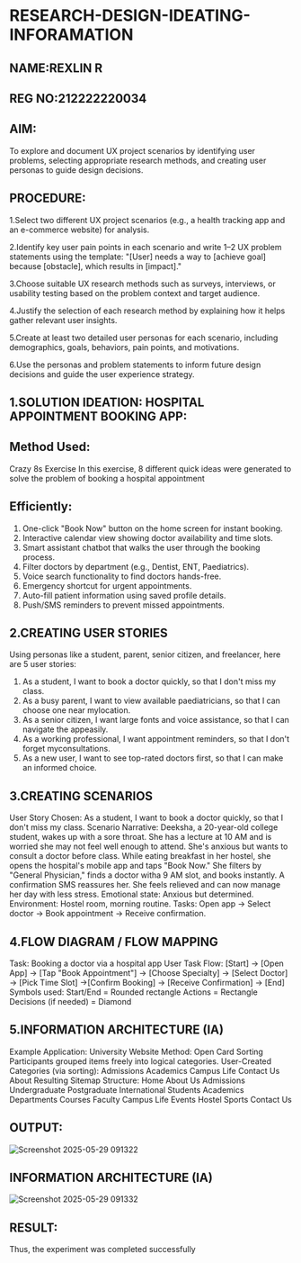 # RESEARCH-DESIGN-IDEATING-INFORAMATION
## NAME:REXLIN R
## REG NO:212222220034
## AIM:
To explore and document UX project scenarios by identifying user problems, selecting appropriate research methods, and creating user personas to guide design decisions.

## PROCEDURE:
1.Select two different UX project scenarios (e.g., a health tracking app and an e-commerce website) for analysis.

2.Identify key user pain points in each scenario and write 1–2 UX problem statements using the template:
"[User] needs a way to [achieve goal] because [obstacle], which results in [impact]."

3.Choose suitable UX research methods such as surveys, interviews, or usability testing based on the problem context and target audience.

4.Justify the selection of each research method by explaining how it helps gather relevant user insights.

5.Create at least two detailed user personas for each scenario, including demographics, goals, behaviors, pain points, and motivations.

6.Use the personas and problem statements to inform future design decisions and guide the user experience strategy.
## 1.SOLUTION IDEATION: HOSPITAL APPOINTMENT BOOKING APP:
## Method Used:
Crazy 8s Exercise
In this exercise, 8 different quick ideas were generated to solve the problem of booking a hospital
appointment
## Efficiently:
1. One-click "Book Now" button on the home screen for instant booking.
2. Interactive calendar view showing doctor availability and time slots.
3. Smart assistant chatbot that walks the user through the booking process.
4. Filter doctors by department (e.g., Dentist, ENT, Paediatrics).
5. Voice search functionality to find doctors hands-free.
6. Emergency shortcut for urgent appointments.
7. Auto-fill patient information using saved profile details.
8. Push/SMS reminders to prevent missed appointments.

## 2.CREATING USER STORIES
Using personas like a student, parent, senior citizen, and freelancer, here are 5 user stories:
1. As a student, I want to book a doctor quickly, so that I don't miss my class.
2. As a busy parent, I want to view available paediatricians, so that I can choose one near
mylocation.
3. As a senior citizen, I want large fonts and voice assistance, so that I can navigate the appeasily.
4. As a working professional, I want appointment reminders, so that I don't forget
myconsultations.
5. As a new user, I want to see top-rated doctors first, so that I can make an informed choice.
##  3.CREATING SCENARIOS
User Story Chosen: As a student, I want to book a doctor quickly, so that I don't miss my class.
Scenario Narrative: Deeksha, a 20-year-old college student, wakes up with a sore throat. She has a
lecture at 10 AM and is worried she may not feel well enough to attend. She's anxious but wants to
consult a doctor before class. While eating breakfast in her hostel, she opens the hospital's mobile
app and taps "Book Now." She filters by "General Physician," finds a doctor witha 9 AM slot, and
books instantly. A confirmation SMS reassures her. She feels relieved and can now manage her day
with less stress.
Emotional state: Anxious but determined.
Environment: Hostel room, morning routine.
Tasks: Open app -> Select doctor -> Book appointment -> Receive confirmation.
 ## 4.FLOW DIAGRAM / FLOW MAPPING
Task: Booking a doctor via a hospital app
User Task Flow:
[Start] -> [Open App] -> [Tap "Book Appointment"] -> [Choose Specialty] -> [Select Doctor] ->
[Pick Time Slot] ->[Confirm Booking] -> [Receive Confirmation] -> [End]
Symbols used: Start/End = Rounded rectangle Actions = Rectangle Decisions (if needed) =
Diamond
## 5.INFORMATION ARCHITECTURE (IA)
Example Application: University Website Method: Open Card Sorting Participants grouped items
freely into logical categories.
User-Created Categories (via sorting):
Admissions
Academics
Campus Life
Contact Us
About Resulting Sitemap Structure: Home
About Us
Admissions
Undergraduate
Postgraduate
International Students
Academics
Departments
Courses
Faculty
Campus Life
Events
Hostel
Sports
Contact Us
## OUTPUT:
![Screenshot 2025-05-29 091322](https://github.com/user-attachments/assets/a1a00872-64f2-4dc5-b895-701e70c1806a)


## INFORMATION ARCHITECTURE (IA)
![Screenshot 2025-05-29 091332](https://github.com/user-attachments/assets/ed70f180-670a-4f1c-bd20-8b1afad09725)
## RESULT:
Thus, the experiment was completed successfully






